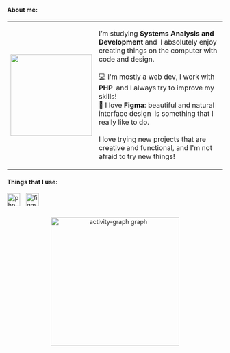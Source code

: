 <h4 align="left">About me:</h4>

<table>
  <tr>
    <td>
      <img src="https://imgur.com/ONIMh0D.png" width="190px" />
    </td>
    <td>
      <p>
        I’m studying <strong>Systems Analysis and Development</strong> and I absolutely enjoy creating things on the computer with code and design.<br><br>
        💻 I'm mostly a web dev, I work with <strong>PHP</strong> and I always try to improve my skills!<br>
        🎨 I love <strong>Figma</strong>: beautiful and natural interface design is something that I really like to do.<br><br>
        I love trying new projects that are creative and functional, and I'm not afraid to try new things!
      </p>
    </td>
  </tr>
</table>

<h4 align="left">Things that I use:</h4>

<div align="left">
  <img src="https://skillicons.dev/icons?i=php" height="30" alt="php logo" style="margin-right: 10px;" />
  <img src="https://cdn.simpleicons.org/figma/F24E1E" height="30" alt="figma logo" />
</div>

###

<div align="center">
  <img src="https://github-readme-activity-graph.vercel.app/graph?username=MrEdrey&radius=16&theme=github-dark&area=true&order=5&color=ffffff&hide_border=true&custom_title=My%20Contribution%20Graph" height="300" alt="activity-graph graph" />
</div>

